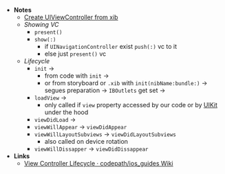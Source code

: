 - **Notes**
	- [Create UIViewController from xib](UIViewController/Create%20UIViewController%20from%20xib.md) 
	- *Showing VC*
		- `present()`
		-  `show(:)` 
			- if `UINavigationController` exist `push(:)` vc to it
			- else just `present()` vc
	- *Lifecycle*
		- `init` ->
			- from code with `init` ->
			- or from storyboard or `.xib` with `init(nibName:bundle:)`  -> segues preparation -> `IBOutlets` get set ->
		- `loadView` ->
			- only called if  `view` property accessed by our code or by [UIKit](../UIKit.md) under the hood
		- `viewDidLoad` ->
		- `viewWillAppear` -> `viewDidAppear`
		- `viewWillLayoutSubviews` -> `viewDidLayoutSubviews`
			- also called on device rotation
		- `viewWillDissapper` -> `viewDidDissappear`
- **Links**
	- [View Controller Lifecycle · codepath/ios_guides Wiki](https://github.com/codepath/ios_guides/wiki/View-Controller-Lifecycle)
